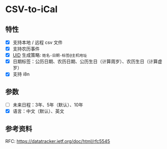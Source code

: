 # CSV-to-iCal

## 特性

- [x] 支持本地 / 远程 csv 文件
- [x] 支持农历事件
- [x] [UID](https://datatracker.ietf.org/doc/html/rfc5545#section-3.8.4.7) 生成策略: `姓名-日期-标签@主机地址`
- [x] 日期标签：公历日期、农历日期、公历生日（计算周岁）、农历生日（计算虚岁）
- [x] 支持 i8n

## 参数

- [ ] 未来日程：3年、5年（默认）、10年
- [x] 语言：中文（默认）、英文

## 参考资料

RFC: <https://datatracker.ietf.org/doc/html/rfc5545>
